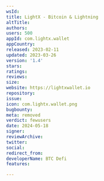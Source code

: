 ```yaml
---
wsId: 
title: LightX - Bitcoin & Lightning
altTitle: 
authors: 
users: 500
appId: com.lightx.wallet
appCountry: 
released: 2023-02-11
updated: 2023-03-26
version: '1.4'
stars: 
ratings: 
reviews: 
size: 
website: https://lightxwallet.io
repository: 
issue: 
icon: com.lightx.wallet.png
bugbounty: 
meta: removed
verdict: fewusers
date: 2024-05-18
signer: 
reviewArchive: 
twitter: 
social: 
redirect_from: 
developerName: BTC Defi
features: 

---
```


